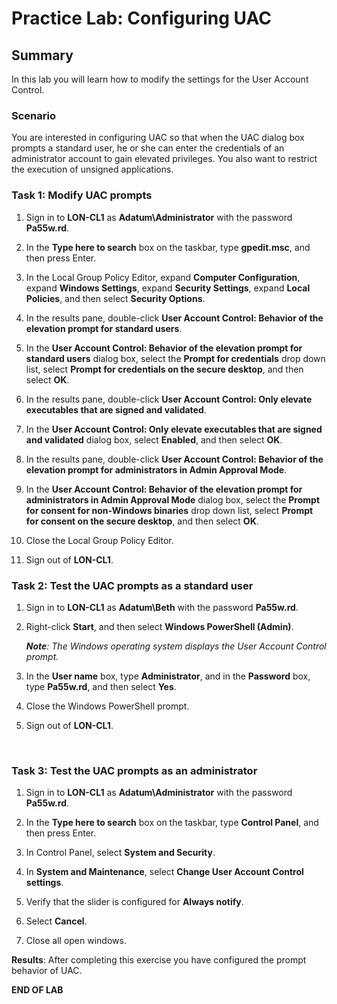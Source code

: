 # Practice Lab: Configuring UAC

## Summary

In this lab you will learn how to modify the settings for the User Account
Control.

### Scenario

You are interested in configuring UAC so that when the UAC dialog box prompts a
standard user, he or she can enter the credentials of an administrator account
to gain elevated privileges. You also want to restrict the execution of unsigned
applications.


### Task 1: Modify UAC prompts

1.  Sign in to **LON-CL1** as **Adatum\\Administrator** with the password
    **Pa55w.rd**.

2.  In the **Type here to search** box on the taskbar, type **gpedit.msc**, and
    then press Enter.

3.  In the Local Group Policy Editor, expand **Computer Configuration**, expand
    **Windows Settings**, expand **Security Settings**, expand **Local
    Policies**, and then select **Security Options**.

4.  In the results pane, double-click **User Account Control: Behavior of the
    elevation prompt for standard users**.

5.  In the **User Account Control: Behavior of the elevation prompt for standard
    users** dialog box, select the **Prompt for credentials** drop down list,
    select **Prompt for credentials on the secure desktop**, and then select
    **OK**.

6.  In the results pane, double-click **User Account Control: Only elevate
    executables that are signed and validated**.

7.  In the **User Account Control: Only elevate executables that are signed and
    validated** dialog box, select **Enabled**, and then select **OK**.

8.  In the results pane, double-click **User Account Control: Behavior of the
    elevation prompt for administrators in Admin Approval Mode**.

9.  In the **User Account Control: Behavior of the elevation prompt for
    administrators in Admin Approval Mode** dialog box, select the **Prompt for
    consent for non-Windows binaries** drop down list, select **Prompt for
    consent on the secure desktop**, and then select **OK**.

10. Close the Local Group Policy Editor.

11. Sign out of **LON-CL1**.


### Task 2: Test the UAC prompts as a standard user

1.  Sign in to **LON-CL1** as **Adatum\\Beth** with the password **Pa55w.rd**.

2.  Right-click **Start**, and then select **Windows PowerShell (Admin)**.  
    
    _**Note**: The Windows operating system displays the User Account Control
    prompt._

3.  In the **User name** box, type **Administrator**, and in the **Password**
    box, type **Pa55w.rd**, and then select **Yes**.

4.  Close the Windows PowerShell prompt.

5.  Sign out of **LON-CL1**.

 

### Task 3: Test the UAC prompts as an administrator

1.  Sign in to **LON-CL1** as **Adatum\\Administrator** with the password
    **Pa55w.rd**.

2.  In the **Type here to search** box on the taskbar, type **Control Panel**,
    and then press Enter.

3.  In Control Panel, select **System and Security**.

4.  In **System and Maintenance**, select **Change User Account Control
    settings**.

5.  Verify that the slider is configured for **Always notify**.

6.  Select **Cancel**.

7.  Close all open windows.


**Results**: After completing this exercise you have configured the prompt
behavior of UAC.

**END OF LAB**